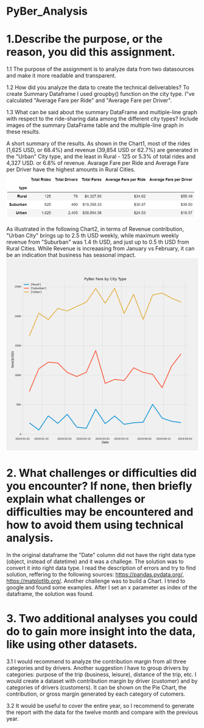 # PyBer_Analysis


# 1.Describe the purpose, or the reason, you did this assignment.

1.1 The purpose of the assignment is to analyze data from two datasources and make it more readable and transparent.

1.2 How did you analyze the data to create the technical deliverables?
To create Summary Dataframe I used groupby() function on the city type.
I"ve calculated "Average Fare per Ride" and	"Average Fare per Driver".

1.3 What can be said about the summary DataFrame and multiple-line graph with respect to the ride-sharing data among the different city types? Include images of the summary DataFrame table and the multiple-line graph in these results.

A short summary of the results. As shown in the Chart1, most of the rides (1,625 USD, or 68.4%) and revenue (39,854 USD or 62.7%) are generated in the "Urban" City type, and the least in Rural - 125 or 5.3% of total rides and 4,327 USD. or 6.8% of revenue.
Avarage Fare per Ride and Average Fare per Driver have the highest amounts in Rural Cities.
![Chart 1](Capture_Summary.PNG)

As illustrated in the following Chart2, in terms of Revenue contribution, "Urban City" brings up to 2.5 th USD weekly, while maximum weekly revenue from "Suburban" was 1.4 th USD, and just up to 0.5 th USD from Rural Cities. While Revenue is increaasing from January vs February, it can be an indication that business has seasonal impact.
![Chart_2](Fig8.png)

# 2. What challenges or difficulties did you encounter? If none, then briefly explain what challenges or difficulties may be encountered and how to avoid them using technical analysis.

In the original dataframe the "Date" column did not have the right data type (object, instead of datetime) and it was a challege. The solution was to convert it into right data type.
I read the description of errors and try to find solution, reffering to the following sources:
https://pandas.pydata.org/, https://matplotlib.org/. 
Another challenge was to build a Chart. I tried to google and found some examples. After I set an x parameter as index of the dataframe, the solution was found.

# 3. Two additional analyses you could do to gain more insight into the data, like using other datasets.

3.1 I would recommend to analyze the contribution margin from all three categories and by drivers.
Another suggestion I have to group drivers by categories: purpose of the trip (business, leisure), distance of the trip, etc.
I would create a dataset with contribution margin by driver (customer) and by categories of drivers (customers).
It can be shown on the Pie Chart, the contribution, or gross margin generated by each category of cutomers. 

3.2 It would be useful to cover the entire year, so I recommend to generate the report with the data for the twelve month and compare with the previous year.
